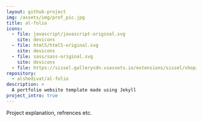 ```yaml
---
layout: github-project
img: /assets/img/prof_pic.jpg
title: al-folio
icons:
  - file: javascript/javascript-original.svg
    site: devicons
  - file: html5/html5-original.svg
    site: devicons
  - file: sass/sass-original.svg
    site: devicons
  - file: https://sissel.gallerycdn.vsassets.io/extensions/sissel/shopify-liquid/4.0.1/1699358936199/Microsoft.VisualStudio.Services.Icons.Default
repository:
  - alshedivat/al-folio
description: >
  A portfolio website template made using Jekyll
project_intro: true
---
```


Project explanation, refrences etc.
